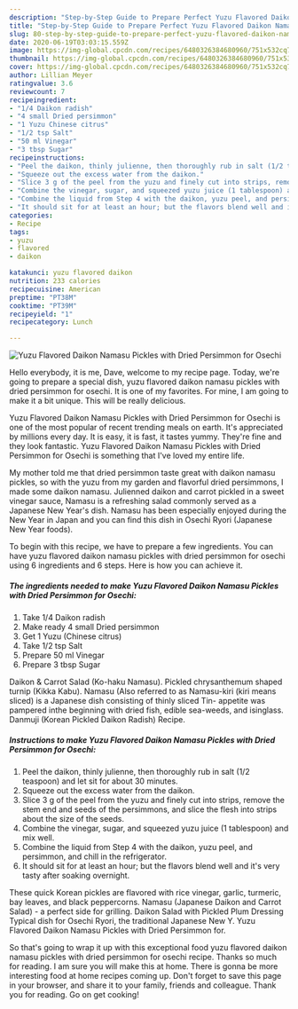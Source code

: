 ```yaml
---
description: "Step-by-Step Guide to Prepare Perfect Yuzu Flavored Daikon Namasu Pickles with Dried Persimmon for Osechi"
title: "Step-by-Step Guide to Prepare Perfect Yuzu Flavored Daikon Namasu Pickles with Dried Persimmon for Osechi"
slug: 80-step-by-step-guide-to-prepare-perfect-yuzu-flavored-daikon-namasu-pickles-with-dried-persimmon-for-osechi
date: 2020-06-19T03:03:15.559Z
image: https://img-global.cpcdn.com/recipes/6480326384680960/751x532cq70/yuzu-flavored-daikon-namasu-pickles-with-dried-persimmon-for-osechi-recipe-main-photo.jpg
thumbnail: https://img-global.cpcdn.com/recipes/6480326384680960/751x532cq70/yuzu-flavored-daikon-namasu-pickles-with-dried-persimmon-for-osechi-recipe-main-photo.jpg
cover: https://img-global.cpcdn.com/recipes/6480326384680960/751x532cq70/yuzu-flavored-daikon-namasu-pickles-with-dried-persimmon-for-osechi-recipe-main-photo.jpg
author: Lillian Meyer
ratingvalue: 3.6
reviewcount: 7
recipeingredient:
- "1/4 Daikon radish"
- "4 small Dried persimmon"
- "1 Yuzu Chinese citrus"
- "1/2 tsp Salt"
- "50 ml Vinegar"
- "3 tbsp Sugar"
recipeinstructions:
- "Peel the daikon, thinly julienne, then thoroughly rub in salt (1/2 teaspoon) and let sit for about 30 minutes."
- "Squeeze out the excess water from the daikon."
- "Slice 3 g of the peel from the yuzu and finely cut into strips, remove the stem end and seeds of the persimmons, and slice the flesh into strips about the size of the seeds."
- "Combine the vinegar, sugar, and squeezed yuzu juice (1 tablespoon) and mix well."
- "Combine the liquid from Step 4 with the daikon, yuzu peel, and persimmon, and chill in the refrigerator."
- "It should sit for at least an hour; but the flavors blend well and it&#39;s very tasty after soaking overnight."
categories:
- Recipe
tags:
- yuzu
- flavored
- daikon

katakunci: yuzu flavored daikon 
nutrition: 233 calories
recipecuisine: American
preptime: "PT38M"
cooktime: "PT39M"
recipeyield: "1"
recipecategory: Lunch

---
```



![Yuzu Flavored Daikon Namasu Pickles with Dried Persimmon for Osechi](https://img-global.cpcdn.com/recipes/6480326384680960/751x532cq70/yuzu-flavored-daikon-namasu-pickles-with-dried-persimmon-for-osechi-recipe-main-photo.jpg)

Hello everybody, it is me, Dave, welcome to my recipe page. Today, we're going to prepare a special dish, yuzu flavored daikon namasu pickles with dried persimmon for osechi. It is one of my favorites. For mine, I am going to make it a bit unique. This will be really delicious.

Yuzu Flavored Daikon Namasu Pickles with Dried Persimmon for Osechi is one of the most popular of recent trending meals on earth. It's appreciated by millions every day. It is easy, it is fast, it tastes yummy. They're fine and they look fantastic. Yuzu Flavored Daikon Namasu Pickles with Dried Persimmon for Osechi is something that I've loved my entire life.

My mother told me that dried persimmon taste great with daikon namasu pickles, so with the yuzu from my garden and flavorful dried persimmons, I made some daikon namasu. Julienned daikon and carrot pickled in a sweet vinegar sauce, Namasu is a refreshing salad commonly served as a Japanese New Year&#39;s dish. Namasu has been especially enjoyed during the New Year in Japan and you can find this dish in Osechi Ryori (Japanese New Year foods).


To begin with this recipe, we have to prepare a few ingredients. You can have yuzu flavored daikon namasu pickles with dried persimmon for osechi using 6 ingredients and 6 steps. Here is how you can achieve it.

<!--inarticleads1-->

##### The ingredients needed to make Yuzu Flavored Daikon Namasu Pickles with Dried Persimmon for Osechi:

1. Take 1/4 Daikon radish
1. Make ready 4 small Dried persimmon
1. Get 1 Yuzu (Chinese citrus)
1. Take 1/2 tsp Salt
1. Prepare 50 ml Vinegar
1. Prepare 3 tbsp Sugar


Daikon &amp; Carrot Salad (Ko-haku Namasu). Pickled chrysanthemum shaped turnip (Kikka Kabu). Namasu (Also referred to as Namasu-kiri (kiri means sliced) is a Japanese dish consisting of thinly sliced Tin- appetite was pampered inthe beginning with dried fish, edible sea-weeds, and isinglass. Danmuji (Korean Pickled Daikon Radish) Recipe. 

<!--inarticleads2-->

##### Instructions to make Yuzu Flavored Daikon Namasu Pickles with Dried Persimmon for Osechi:

1. Peel the daikon, thinly julienne, then thoroughly rub in salt (1/2 teaspoon) and let sit for about 30 minutes.
1. Squeeze out the excess water from the daikon.
1. Slice 3 g of the peel from the yuzu and finely cut into strips, remove the stem end and seeds of the persimmons, and slice the flesh into strips about the size of the seeds.
1. Combine the vinegar, sugar, and squeezed yuzu juice (1 tablespoon) and mix well.
1. Combine the liquid from Step 4 with the daikon, yuzu peel, and persimmon, and chill in the refrigerator.
1. It should sit for at least an hour; but the flavors blend well and it&#39;s very tasty after soaking overnight.


These quick Korean pickles are flavored with rice vinegar, garlic, turmeric, bay leaves, and black peppercorns. Namasu (Japanese Daikon and Carrot Salad) - a perfect side for grilling. Daikon Salad with Pickled Plum Dressing Typical dish for Osechi Ryori, the traditional Japanese New Y. Yuzu Flavored Daikon Namasu Pickles with Dried Persimmon for. 

So that's going to wrap it up with this exceptional food yuzu flavored daikon namasu pickles with dried persimmon for osechi recipe. Thanks so much for reading. I am sure you will make this at home. There is gonna be more interesting food at home recipes coming up. Don't forget to save this page in your browser, and share it to your family, friends and colleague. Thank you for reading. Go on get cooking!

